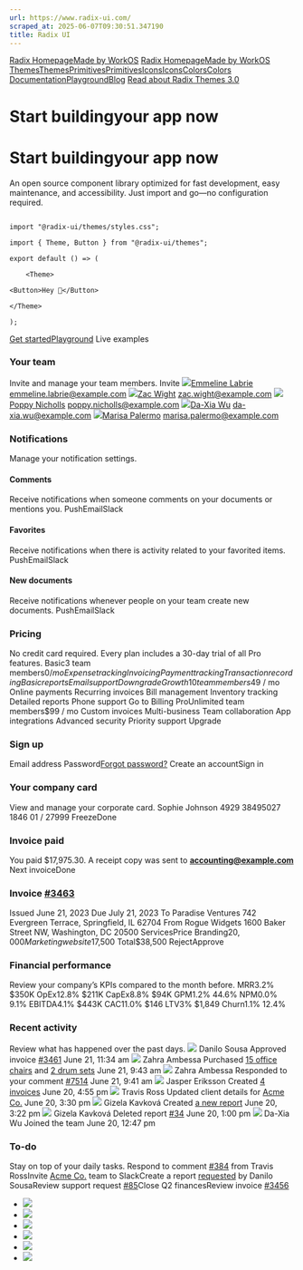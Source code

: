 ```yaml
---
url: https://www.radix-ui.com/
scraped_at: 2025-06-07T09:30:51.347190
title: Radix UI
---
```


[Radix Homepage](https://www.radix-ui.com/)[Made by WorkOS](https://workos.com)
[Radix Homepage](https://www.radix-ui.com/)[Made by WorkOS](https://workos.com)
[ThemesThemes](https://www.radix-ui.com/)[PrimitivesPrimitives](https://www.radix-ui.com/primitives)[IconsIcons](https://www.radix-ui.com/icons)[ColorsColors](https://www.radix-ui.com/colors)
[Documentation](https://www.radix-ui.com/themes/docs/overview/getting-started)[Playground](https://www.radix-ui.com/themes/playground)[Blog](https://www.radix-ui.com/blog)[](https://github.com/radix-ui/themes)
[Read about Radix Themes 3.0](https://www.radix-ui.com/blog/themes-3)
# Start buildingyour app now
# Start buildingyour app now
An open source component library optimized for fast development, easy maintenance, and accessibility. Just import and go—no configuration required.
```

import "@radix-ui/themes/styles.css";

import { Theme, Button } from "@radix-ui/themes";

export default () => (

	<Theme>

<Button>Hey 👋</Button>

</Theme>

);

```

[Get started](https://www.radix-ui.com/themes/docs/overview/getting-started)[Playground](https://www.radix-ui.com/themes/playground)
Live examples
### Your team
Invite and manage your team members.
Invite
![](https://images.unsplash.com/photo-1544005313-94ddf0286df2?&w=64&h=64&dpr=2&q=70&crop=faces&fit=crop)[Emmeline Labrie](https://www.radix-ui.com/)
emmeline.labrie@example.com
![](https://images.unsplash.com/photo-1522075469751-3a6694fb2f61?&w=64&h=64&dpr=2&q=70&crop=faces&fit=crop)[Zac Wight](https://www.radix-ui.com/)
zac.wight@example.com
![](https://images.unsplash.com/photo-1526510747491-58f928ec870f?&w=64&h=64&dpr=2&q=70&crop=focalpoint&fp-x=0.48&fp-y=0.48&fp-z=1.3&fit=crop)[Poppy Nicholls](https://www.radix-ui.com/)
poppy.nicholls@example.com
![](https://images.unsplash.com/photo-1541823709867-1b206113eafd?&w=64&h=64&dpr=2&q=70&crop=focalpoint&fp-x=0.5&fp-y=0.3&fp-z=1.5&fit=crop)[Da-Xia Wu](https://www.radix-ui.com/)
da-xia.wu@example.com
![](https://images.unsplash.com/photo-1532073150508-0c1df022bdd1?&w=64&h=64&dpr=2&q=70&crop=focalpoint&fp-x=0.48&fp-y=0.35&fp-z=2&fit=crop)[Marisa Palermo](https://www.radix-ui.com/)
marisa.palermo@example.com
### Notifications
Manage your notification settings.
#### Comments
Receive notifications when someone comments on your documents or mentions you.
PushEmailSlack
#### Favorites
Receive notifications when there is activity related to your favorited items.
PushEmailSlack
#### New documents
Receive notifications whenever people on your team create new documents.
PushEmailSlack
### Pricing
No credit card required. Every plan includes a 30-day trial of all Pro features.
Basic3 team members$0 / mo
Expense tracking
Invoicing
Payment tracking
Transaction recording
Basic reports
Email support
Downgrade
Growth10 team members$49 / mo
Online payments
Recurring invoices
Bill management
Inventory tracking
Detailed reports
Phone support
Go to Billing
ProUnlimited team members$99 / mo
Custom invoices
Multi-business
Team collaboration
App integrations
Advanced security
Priority support
Upgrade
### Sign up
Email address
Password[Forgot password?](https://www.radix-ui.com/)
Create an accountSign in
### Your company card
View and manage your corporate card.
Sophie Johnson
4929 38495027 1846
01 / 27999
FreezeDone
### Invoice paid
You paid $17,975.30. A receipt copy was sent to **accounting@example.com**
Next invoiceDone
### Invoice [#3463](https://www.radix-ui.com/)
Issued
June 21, 2023
Due
July 21, 2023
To
Paradise Ventures
742 Evergreen Terrace, Springfield, IL 62704
From
Rogue Widgets
1600 Baker Street NW, Washington, DC 20500
ServicesPrice
Branding$20,000
Marketing website$17,500
Total$38,500
RejectApprove
### Financial performance
Review your company’s KPIs compared to the month before.
MRR3.2%
$350K
OpEx12.8%
$211K
CapEx8.8%
$94K
GPM1.2%
44.6%
NPM0.0%
9.1%
EBITDA4.1%
$443K
CAC11.0%
$146
LTV3%
$1,849
Churn1.1%
12.4%
### Recent activity
Review what has happened over the past days.
![](https://images.unsplash.com/photo-1521119989659-a83eee488004?&w=64&h=64&dpr=2&q=70&crop=focalpoint&fp-x=0.45&fp-y=0.37&fp-z=3.5&fit=crop)
Danilo Sousa
Approved invoice [#3461](https://www.radix-ui.com/)
June 21, 11:34 am
![](https://images.unsplash.com/photo-1632765854612-9b02b6ec2b15?&w=64&h=64&dpr=2&q=70&crop=focalpoint&fp-x=0.4&fp-y=0.35&fp-z=1.05&fit=crop)
Zahra Ambessa
Purchased [15 office chairs](https://www.radix-ui.com/) and [2 drum sets](https://www.radix-ui.com/)
June 21, 9:43 am
![](https://images.unsplash.com/photo-1632765854612-9b02b6ec2b15?&w=64&h=64&dpr=2&q=70&crop=focalpoint&fp-x=0.4&fp-y=0.35&fp-z=1.05&fit=crop)
Zahra Ambessa
Responded to your comment [#7514](https://www.radix-ui.com/)
June 21, 9:41 am
![](https://images.unsplash.com/photo-1586822339087-80cc375ac083?&w=64&h=64&dpr=2&q=70&crop=focalpoint&fp-x=0.5&fp-y=0.6&fp-z=1&fit=crop)
Jasper Eriksson
Created [4 invoices](https://www.radix-ui.com/)
June 20, 4:55 pm
![](https://images.unsplash.com/photo-1564564321837-a57b7070ac4f?&w=64&h=64&dpr=2&q=70&crop=focalpoint&fp-x=0.52&fp-y=0.47&fp-z=1.3&fit=crop)
Travis Ross
Updated client details for [Acme Co.](https://www.radix-ui.com/)
June 20, 3:30 pm
![](https://images.unsplash.com/photo-1525304937537-4d586f394674?&w=64&h=64&dpr=2&q=70&crop=faces&fit=crop)
Gizela Kavková
Created [a new report](https://www.radix-ui.com/)
June 20, 3:22 pm
![](https://images.unsplash.com/photo-1525304937537-4d586f394674?&w=64&h=64&dpr=2&q=70&crop=faces&fit=crop)
Gizela Kavková
Deleted report [#34](https://www.radix-ui.com/)
June 20, 1:00 pm
![](https://images.unsplash.com/photo-1541823709867-1b206113eafd?&w=64&h=64&dpr=2&q=70&crop=focalpoint&fp-x=0.5&fp-y=0.3&fp-z=1.5&fit=crop)
Da-Xia Wu
Joined the team
June 20, 12:47 pm
### To-do
Stay on top of your daily tasks.
Respond to comment [#384](https://www.radix-ui.com/) from Travis RossInvite [Acme Co.](https://www.radix-ui.com/) team to SlackCreate a report [requested](https://www.radix-ui.com/) by Danilo SousaReview support request [#85](https://www.radix-ui.com/)Close Q2 financesReview invoice [#3456](https://www.radix-ui.com/)
  * ![](https://workos.imgix.net/images/2f5a1e4b-39c5-4604-b278-a219f9898159.png?auto=format&fit=clip&q=80&w=496)
  * ![](https://workos.imgix.net/images/5516f53e-0b29-4fc2-92d8-74566aa91976.png?auto=format&fit=clip&q=80&w=496)
  * ![](https://workos.imgix.net/images/59b77353-32f4-4176-ac36-8299ed7c1236.png?auto=format&fit=clip&q=80&w=496)
  * ![](https://workos.imgix.net/images/bc735904-1193-48a0-bcc6-37c9b73312fa.png?auto=format&fit=clip&q=80&w=496)
  * ![](https://workos.imgix.net/images/bde22677-6a86-495a-baf9-7328e8f52401.png?auto=format&fit=clip&q=80&w=496)
  * ![](https://workos.imgix.net/images/f6c9aea7-8bcc-458a-8531-3b36458dc031.png?auto=format&fit=clip&q=80&w=496)



